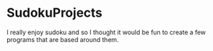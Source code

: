 # SudokuProjects
I really enjoy sudoku and so I thought it would be fun to create a few programs that are based around them.
